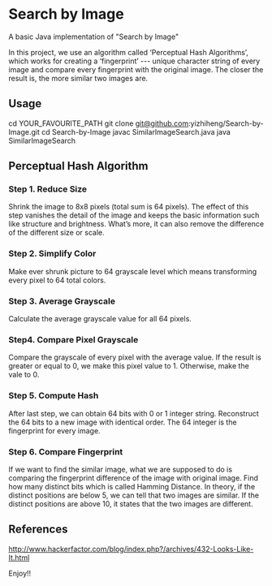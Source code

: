 # Search by Image
A basic Java implementation of "Search by Image"

In this project, we use an algorithm called ‘Perceptual Hash Algorithms’, which works for creating a ‘fingerprint’ --- unique character string of every image and compare every fingerprint with the original image. The closer the result is, the more similar two images are.

## Usage
cd YOUR_FAVOURITE_PATH
git clone git@github.com:yizhiheng/Search-by-Image.git
cd Search-by-Image
javac SimilarImageSearch.java
java SimilarImageSearch

## Perceptual Hash Algorithm
### Step 1. Reduce Size
Shrink the image to 8x8 pixels (total sum is 64 pixels). The effect of this step vanishes the detail of the image and keeps the basic information such like structure and brightness. What’s more, it can also remove the difference of the different size or scale.
### Step 2. Simplify Color
Make ever shrunk picture to 64 grayscale level which means transforming every pixel to 64 total colors.
### Step 3. Average Grayscale
Calculate the average grayscale value for all 64 pixels.
### Step4. Compare Pixel Grayscale
Compare the grayscale of every pixel with the average value. If the result is greater or equal to 0, we make this pixel value to 1. Otherwise, make the vale to 0.
### Step 5. Compute Hash
After last step, we can obtain 64 bits with 0 or 1 integer string. Reconstruct the 64 bits to a new image with identical order. The 64 integer is the fingerprint for every image.
### Step 6. Compare Fingerprint
If we want to find the similar image, what we are supposed to do is comparing the fingerprint difference of the image with original image. Find how many distinct bits which is called Hamming Distance. In theory, if the distinct positions are below 5, we can tell that two images are similar. If the distinct positions are above 10, it states that the two images are different.

## References
http://www.hackerfactor.com/blog/index.php?/archives/432-Looks-Like-It.html

Enjoy!!
